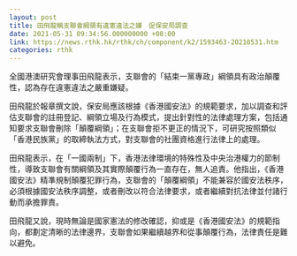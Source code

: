 ```yaml
---
layout: post
title: 田飛龍稱支聯會綱領有違憲違法之嫌　促保安局調查
date: 2021-05-31 09:34:56.000000000 +08:00
link: https://news.rthk.hk/rthk/ch/component/k2/1593463-20210531.htm
categories: rthk
---
```


全國港澳研究會理事田飛龍表示，支聯會的「結束一黨專政」綱領具有政治顛覆性，認為存在違憲違法之嚴重嫌疑。

田飛龍於報章撰文說，保安局應該根據《香港國安法》的規範要求，加以調查和評估支聯會的註冊登記、綱領立場及行為模式，提出針對性的法律處理方案，包括通知要求支聯會刪除「顛覆綱領」；在支聯會拒不更正的情況下，可研究按照類似「香港民族黨」的取締執法方式，對支聯會的社團資格進行法律上的處理。 

田飛龍表示，在「一國兩制」下，香港法律環境的特殊性及中央治港權力的節制性，導致支聯會有關綱領及其實際顛覆行為一直存在，無人追責。他指出，《香港國安法》精準規制顛覆犯罪行為，支聯會的「顛覆綱領」不能兼容於國安法秩序，必須根據國安法秩序調整，或者刪改以符合法律要求，或者繼續對抗法律並付諸行動而承擔罪責。 

田飛龍又說，現時無論是國家憲法的修改確認，抑或是《香港國安法》的規範指向，都劃定清晰的法律邊界，支聯會如果繼續越界和從事顛覆行為，法律責任是難以避免。
